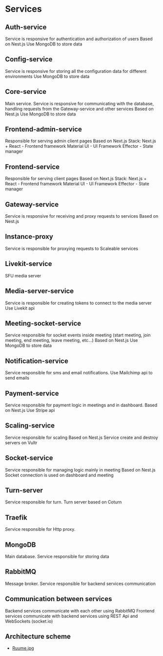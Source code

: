 # Services
## Auth-service
Service is responsive for authentication and authorization of users
Based on Nest.js
Use MongoDB to store data
## Config-service
Service is responsive for storing all the configuration data for different environments
Use MongoDB to store data
## Core-service
Main service. Service is responsive for communicating with the database, handling requests from the Gateway-service and other services
Based on Nest.js
Use MongoDB to store data
## Frontend-admin-service
Responsible for serving admin client pages
Based on Next.js
Stack:
Next.js  + React - Frontend framework
Material UI - UI Framework
Effector - State manager
## Frontend-service
Responsible for serving client pages
Based on Next.js
Stack:
Next.js  + React - Frontend framework
Material UI - UI Framework
Effector - State manager
## Gateway-service
Service is responsive for receiving and proxy requests to services
Based on Nest.js
## Instance-proxy
Service is responsible for proxying requests to Scaleable services
## Livekit-service
SFU media server
## Media-server-service
Service is responsible for creating tokens to connect to the media server
Use Livekit api
## Meeting-socket-service
Service responsible for socket events inside meeting (start meeting, join meeting, end meeting, leave meeting, etc…)
Based on Nest.js
Use MongoDB to store data
## Notification-service
Service responsible for sms and email notifications.
Use Mailchimp api to send emails
## Payment-service
Service responsible for payment logic in meetings and in dashboard.
Based on Nest.js
Use Stripe api
## Scaling-service
Service responsible for scaling
Based on Nest.js
Service create and destroy servers on Vultr
## Socket-service
Service responsible for managing logic mainly in meeting
Based on Nest.js
Socket connection is used on dashboard and meeting
## Turn-server
Service responsible for turn. Turn server based on Coturn
## Traefik
Service responsible for Http proxy.
## MongoDB
Main database. Service responsible for storing data
## RabbitMQ
Message broker. Service responsible for backend services communication
## Communication between services
Backend services communicate with each other using RabbitMQ
Frontend services communicate with backend services using REST Api and WebSockets (socket.io)


## Architecture scheme
- [Ruume.jpg](./assets/images/Ruume.jpg)
